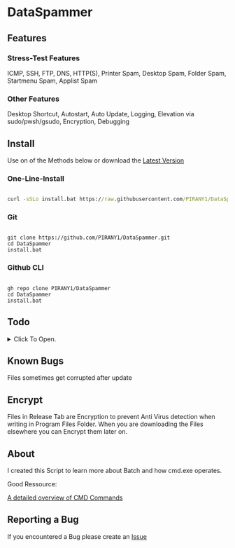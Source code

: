 # DataSpammer

## Features

### Stress-Test Features

ICMP, SSH, FTP, DNS, HTTP(S), Printer Spam, Desktop Spam, Folder Spam, Startmenu Spam, Applist Spam

### Other Features

Desktop Shortcut, Autostart, Auto Update, Logging, Elevation via sudo/pwsh/gsudo, Encryption, Debugging

## Install

Use on of the Methods below or download the [Latest Version](https://github.com/PIRANY1/DataSpammer/releases/latest)

### One-Line-Install

``` cmd

curl -sSLo install.bat https://raw.githubusercontent.com/PIRANY1/DataSpammer/main/install.bat && install.bat

```

### Git

``` batch

git clone https://github.com/PIRANY1/DataSpammer.git
cd DataSpammer
install.bat

```

### Github CLI

``` batch

gh repo clone PIRANY1/DataSpammer
cd DataSpammer
install.bat

```

## Todo

<details>
    <summary>Click To Open.</summary>
    Fix SSH
    Add Translation
    Merge In One Script?
</details>

## Known Bugs

Files sometimes get corrupted after update

## Encrypt
Files in Release Tab are Encryption to prevent Anti Virus detection when writing in Program Files Folder.
When you are downloading the Files elsewhere you can Encrypt them later on.

## About

I created this Script to learn more about Batch and how cmd.exe operates.

Good Ressource:

[A detailed overview of CMD Commands](https://ss64.com/nt/)

## Reporting a Bug

If you encountered a Bug please create an [Issue](https://github.com/PIRANY1/DataSpammer/issues)
